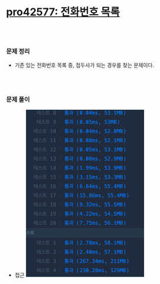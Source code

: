# [pro42577: 전화번호 목록](https://programmers.co.kr/learn/courses/30/lessons/42577)
  <br><br>

### 문제 정리
- 기존 있는 전화번호 목록 중, 접두사가 되는 경우를 찾는 문제이다.

   <br><br>

### 문제 풀이
- 접근
![img.png](img.png)

    

